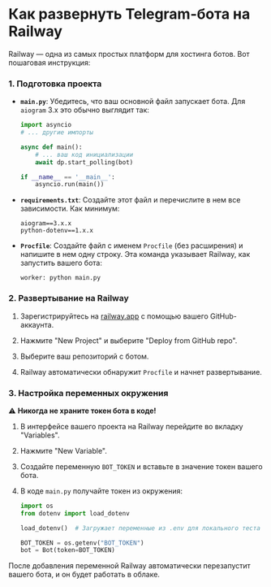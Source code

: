 # Как развернуть Telegram-бота на Railway

Railway — одна из самых простых платформ для хостинга ботов. Вот пошаговая инструкция:

### 1. Подготовка проекта

- **`main.py`**: Убедитесь, что ваш основной файл запускает бота. Для `aiogram` 3.x это обычно выглядит так:
  ```python
  import asyncio
  # ... другие импорты
  
  async def main():
      # ... ваш код инициализации
      await dp.start_polling(bot)

  if __name__ == '__main__':
      asyncio.run(main())
  ```

- **`requirements.txt`**: Создайте этот файл и перечислите в нем все зависимости. Как минимум:
  ```
  aiogram==3.x.x
  python-dotenv==1.x.x
  ```

- **`Procfile`**: Создайте файл с именем `Procfile` (без расширения) и напишите в нем одну строку. Эта команда указывает Railway, как запустить вашего бота:
  ```
  worker: python main.py
  ```

### 2. Развертывание на Railway

1. Зарегистрируйтесь на [railway.app](https://railway.app) с помощью вашего GitHub-аккаунта.

2. Нажмите "New Project" и выберите "Deploy from GitHub repo".

3. Выберите ваш репозиторий с ботом.

4. Railway автоматически обнаружит `Procfile` и начнет развертывание.

### 3. Настройка переменных окружения

⚠️ **Никогда не храните токен бота в коде!**

1. В интерфейсе вашего проекта на Railway перейдите во вкладку "Variables".

2. Нажмите "New Variable".

3. Создайте переменную `BOT_TOKEN` и вставьте в значение токен вашего бота.

4. В коде `main.py` получайте токен из окружения:
   ```python
   import os
   from dotenv import load_dotenv

   load_dotenv()  # Загружает переменные из .env для локального теста

   BOT_TOKEN = os.getenv("BOT_TOKEN")
   bot = Bot(token=BOT_TOKEN)
   ```

После добавления переменной Railway автоматически перезапустит вашего бота, и он будет работать в облаке.
